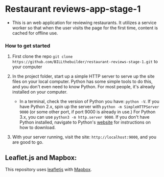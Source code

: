 # Restaurant reviews-app-stage-1
- This is an web application for reviewing restaurants. It utilizes a service worker so that when the user visits the 
  page for the first time, content is cached for offline use.


### How to get started
1. First clone the repo `git clone https://github.com/BILLthebuilder/restaurant-reviews-stage-1.git` to your computer

2. In the project folder, start up a simple HTTP server to serve up the site files on your local computer. Python has some simple tools to do this, and you don't even need to know Python. For most people, it's already installed on your computer.

    * In a terminal, check the version of Python you have: `python -V`. If you have Python 2.x, spin up the server with `python -m SimpleHTTPServer 9000` (or some other port, if port 9000 is already in use.) For Python 3.x, you can use `python3 -m http.server 9000`. If you don't have Python installed, navigate to Python's [website](https://www.python.org/) for instructions on how to download.

3. With your server running, visit the site: `http://localhost:9000`, and you are good to go.


## Leaflet.js and Mapbox:

This repository uses [leafletjs](https://leafletjs.com/) with [Mapbox](https://www.mapbox.com/). 
